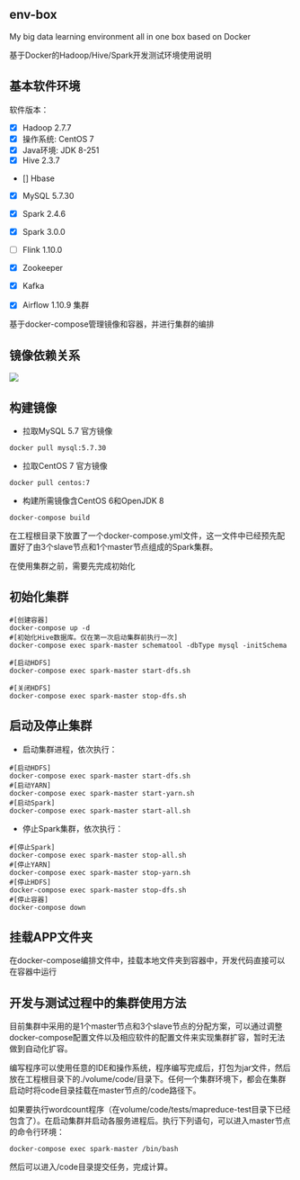 ## env-box
My big data learning environment all in one box based on Docker

基于Docker的Hadoop/Hive/Spark开发测试环境使用说明

## 基本软件环境

软件版本：

- [x] Hadoop 2.7.7
- [x] 操作系统: CentOS 7
- [x] Java环境: JDK 8-251
- [x] Hive 2.3.7
- [] Hbase
- [x] MySQL 5.7.30
- [x] Spark 2.4.6
- [x] Spark 3.0.0
- [ ] Flink 1.10.0
- [x] Zookeeper
- [x] Kafka
- [x] Airflow 1.10.9 集群



基于docker-compose管理镜像和容器，并进行集群的编排



## 镜像依赖关系



![](https://github.com/ruoyu-chen/hadoop-docker/raw/master/images/arch.jpeg)





## 构建镜像



- 拉取MySQL 5.7 官方镜像

```
docker pull mysql:5.7.30
```

- 拉取CentOS 7 官方镜像

```
docker pull centos:7
```

- 构建所需镜像含CentOS 6和OpenJDK 8

```
docker-compose build
```



在工程根目录下放置了一个docker-compose.yml文件，这一文件中已经预先配置好了由3个slave节点和1个master节点组成的Spark集群。

在使用集群之前，需要先完成初始化



## 初始化集群



```
#[创建容器]
docker-compose up -d
#[初始化Hive数据库。仅在第一次启动集群前执行一次]
docker-compose exec spark-master schematool -dbType mysql -initSchema

#[启动HDFS]
docker-compose exec spark-master start-dfs.sh

#[关闭HDFS]
docker-compose exec spark-master stop-dfs.sh
```



## 启动及停止集群



- 启动集群进程，依次执行：

```
#[启动HDFS]
docker-compose exec spark-master start-dfs.sh
#[启动YARN]
docker-compose exec spark-master start-yarn.sh
#[启动Spark]
docker-compose exec spark-master start-all.sh
```

- 停止Spark集群，依次执行：

```
#[停止Spark]
docker-compose exec spark-master stop-all.sh
#[停止YARN]
docker-compose exec spark-master stop-yarn.sh
#[停止HDFS]
docker-compose exec spark-master stop-dfs.sh
#[停止容器]
docker-compose down
```


## 挂载APP文件夹

在docker-compose编排文件中，挂载本地文件夹到容器中，开发代码直接可以在容器中运行


## 开发与测试过程中的集群使用方法

目前集群中采用的是1个master节点和3个slave节点的分配方案，可以通过调整docker-compose配置文件以及相应软件的配置文件来实现集群扩容，暂时无法做到自动化扩容。

编写程序可以使用任意的IDE和操作系统，程序编写完成后，打包为jar文件，然后放在工程根目录下的./volume/code/目录下。任何一个集群环境下，都会在集群启动时将code目录挂载在master节点的/code路径下。

如果要执行wordcount程序（在volume/code/tests/mapreduce-test目录下已经包含了）。在启动集群并启动各服务进程后。执行下列语句，可以进入master节点的命令行环境：

```
docker-compose exec spark-master /bin/bash
```

然后可以进入/code目录提交任务，完成计算。